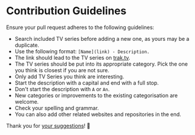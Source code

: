 # Contribution Guidelines
Ensure your pull request adheres to the following guidelines:
- Search included TV series before adding a new one, as yours may be a duplicate.
- Use the following format: `[Name](link) - Description.`
- The link should lead to the TV series on [trak.tv](https://trakt.tv).
- The TV series should be put into its appropriate category. Pick the one you think is closest if you are not sure.
- Only add TV Series you think are interesting.
- Start the description with a capital and end with a full stop.
- Don't start the description with `A` or `An`.
- New categories or improvements to the existing categorisation are welcome.
- Check your spelling and grammar.
- You can also add other related websites and repositories in the end.

Thank you for [your suggestions](../../edit/master/readme.md)! 💜